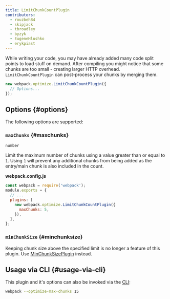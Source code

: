 ```yaml
---
title: LimitChunkCountPlugin
contributors:
  - rouzbeh84
  - skipjack
  - tbroadley
  - byzyk
  - EugeneHlushko
  - erykpiast
---
```


While writing your code, you may have already added many code split points to load stuff on demand. After compiling you might notice that some chunks are too small - creating larger HTTP overhead. `LimitChunkCountPlugin` can post-process your chunks by merging them.

```js
new webpack.optimize.LimitChunkCountPlugin({
  // Options...
});
```

## Options {#options}

The following options are supported:

### `maxChunks` {#maxchunks}

`number`

Limit the maximum number of chunks using a value greater than or equal to `1`. Using `1` will prevent any additional chunks from being added as the entry/main chunk is also included in the count.

**webpack.config.js**

```javascript
const webpack = require('webpack');
module.exports = {
  // ...
  plugins: [
    new webpack.optimize.LimitChunkCountPlugin({
      maxChunks: 5,
    }),
  ],
};
```

### `minChunkSize` {#minchunksize}

Keeping chunk size above the specified limit is no longer a feature of this plugin. Use [MinChunkSizePlugin](/plugins/min-chunk-size-plugin) instead.

## Usage via CLI {#usage-via-cli}

This plugin and it's options can also be invoked via the [CLI](/api/cli/):

```bash
webpack --optimize-max-chunks 15
```
